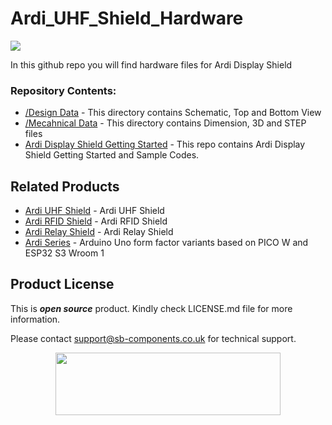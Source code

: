 # Ardi_UHF_Shield_Hardware
<img src="https://cdn.shopify.com/s/files/1/1217/2104/files/ArdiPiDisplayShield.jpg?v=1683880851">


In this github repo you will find hardware files for Ardi Display Shield 

### Repository Contents:
  - [/Design Data](https://github.com/sbcshop/Ardi_Display_Shield_Hardware/tree/main/Design%20Data) - This directory contains Schematic, Top and Bottom View
  - [/Mecahnical Data](https://github.com/sbcshop/Ardi_Display_Shield_Hardware/tree/main/Mechanical%20Data) - This directory contains Dimension, 3D and STEP files
  - [Ardi Display Shield Getting Started](https://github.com/sbcshop/Ardi_Display_Shield_Software) - This repo contains Ardi Display Shield Getting Started and Sample Codes.

## Related Products
   * [Ardi UHF Shield](https://tinyurl.com/5ezdm7r2) - Ardi UHF Shield
   * [Ardi RFID Shield](https://tinyurl.com/mv7addc2) - Ardi RFID Shield 
   * [Ardi Relay Shield](https://shop.sb-components.co.uk/products/ardi-relay-shield-for-arduino-uno?_pos=1&_sid=79d82d29c&_ss=r) - Ardi Relay Shield
   * [Ardi Series](https://shop.sb-components.co.uk/products/ardi-series-arduino-uno-alternative?variant=40572595699795) - Arduino Uno form factor variants based on PICO W and ESP32 S3 Wroom 1

 
## Product License

This is ***open source*** product. Kindly check LICENSE.md file for more information.

Please contact support@sb-components.co.uk for technical support.
<p align="center">
  <img width="360" height="100" src="https://cdn.shopify.com/s/files/1/1217/2104/files/Logo_sb_component_3.png?v=1666086771&width=300">
</p>
